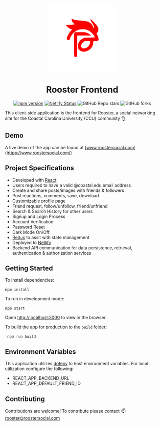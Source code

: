 <div align="center" markdown="1">

<img src="./public/images/red-rooster-logo.svg" width="220" alt="Rooster Logo"/>

# Rooster Frontend

[![npm version](https://badge.fury.io/js/react.svg)](https://badge.fury.io/js/react)
[![Netlify Status](https://api.netlify.com/api/v1/badges/134be748-4151-4123-a4bf-f64a0e16f126/deploy-status)](https://app.netlify.com/sites/rooster-social/deploys)
![GitHub Repo stars](https://img.shields.io/github/stars/rooster-app/rooster-frontend?style=social)
![GitHub forks](https://img.shields.io/github/forks/rooster-app/rooster-frontend?style=social)

</div>

This client-side application is the frontend for Rooster, a social networking site for the Coastal Carolina University (CCU) community 👌

## Demo

A live demo of the app can be found at [www.roostersocial.com](https://www.roostersocial.com/)

## Project Specifications

- Developed with [React](https://github.com/facebook/create-react-app)
- Users required to have a valid @coastal.edu email address
- Create and share posts/images with friends & followers
- Post reactions, comments, save, download
- Customizable profile page
- Friend request, follow/unfollow, friend/unfriend
- Search & Search History for other users
- Signup and Login Process
- Account Verification
- Password Reset
- Dark Mode On/Off
- [Redux](https://redux.js.org/) to assit with state management
- Deployed to [Netlify](https://www.netlify.com/)
- Backend API communication for data persistence, retrieval, authentication & authorization services

## Getting Started

To install dependencies:

```
npm install
```

To run in development mode:

```
npm start
```

Open [http://localhost:3000](http://localhost:3000) to view in the browser.

To build the app for production to the `build` folder:

```
 npm run build
```

## Environment Variables

This application utilizes [dotenv](https://www.npmjs.com/package/dotenv) to host environment variables. For local utilization configure the following:

- REACT_APP_BACKEND_URL
- REACT_APP_DEFAULT_FRIEND_ID

## Contributing

Contributions are welcome! To contribute please contact 📫 rooster@roostersocial.com

